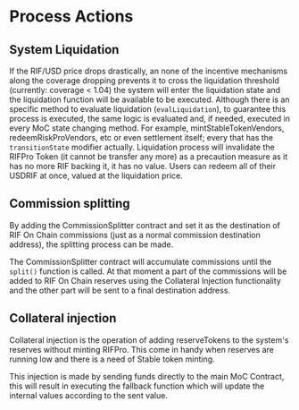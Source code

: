 # Process Actions

## System Liquidation

If the RIF/USD price drops drastically, an none of the incentive mechanisms along the coverage dropping prevents it to cross the liquidation threshold (currently: coverage < 1.04) the system will enter the liquidation state and the liquidation function will be available to be executed.
Although there is an specific method to evaluate liquidation (`evalLiquidation`), to guarantee this process is executed, the same logic is evaluated and, if needed, executed in every MoC state changing method. For example, mintStableTokenVendors, redeemRiskProVendors, etc or even settlement itself; every that has the `transitionState` modifier actually.
Liquidation process will invalidate the RIFPro Token (it cannot be transfer any more) as a precaution measure as it has no more RIF backing it, it has no value. Users can redeem all of their USDRIF at once, valued at the liquidation price.

## Commission splitting

By adding the CommissionSplitter contract and set it as the destination of RIF On Chain commissions (just as a normal commission destination address), the splitting process can be made.

The CommissionSplitter contract will accumulate commissions until the `split()` function is called. At that moment a part of the commissions will be added to RIF On Chain reserves using the Collateral Injection functionality and the other part will be sent to a final destination address.

## Collateral injection

Collateral injection is the operation of adding reserveTokens to the system's reserves without minting RIFPro. This come in handy when reserves are running low and there is a need of Stable token minting.

This injection is made by sending funds directly to the main MoC Contract, this will result in executing the fallback function which will update the internal values according to the sent value.
